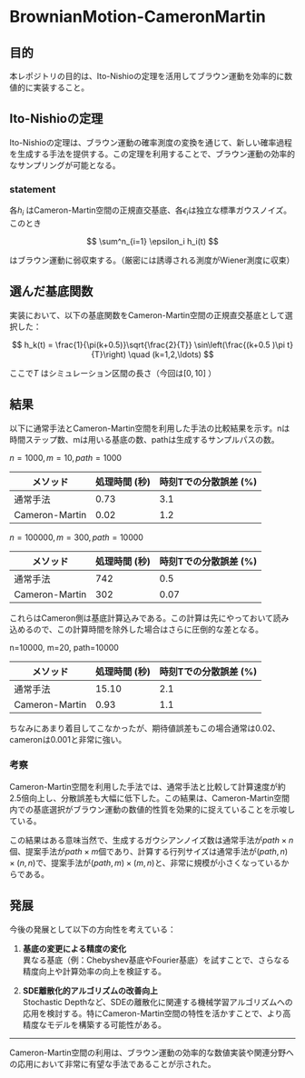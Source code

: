 
# BrownianMotion-CameronMartin

## 目的
本レポジトリの目的は、Ito-Nishioの定理を活用してブラウン運動を効率的に数値的に実装すること。

## Ito-Nishioの定理  
Ito-Nishioの定理は、ブラウン運動の確率測度の変換を通じて、新しい確率過程を生成する手法を提供する。この定理を利用することで、ブラウン運動の効率的なサンプリングが可能となる。

### statement
各$`h_i`$ はCameron-Martin空間の正規直交基底、各$`\epsilon_i`$は独立な標準ガウスノイズ。このとき

$$
\sum^n_{i=1} \epsilon_i h_i(t)
$$

はブラウン運動に弱収束する。（厳密には誘導される測度がWiener測度に収束）

## 選んだ基底関数
実装において、以下の基底関数をCameron-Martin空間の正規直交基底として選択した：

$$
h_k(t) = \frac{1}{\pi(k+0.5)}\sqrt{\frac{2}{T}} \sin\left(\frac{(k+0.5 )\pi t}{T}\right) \quad (k=1,2,\ldots)
$$

ここで$`T`$ はシミュレーション区間の長さ（今回は$`[0,10]`$ ）

## 結果
以下に通常手法とCameron-Martin空間を利用した手法の比較結果を示す。nは時間ステップ数、mは用いる基底の数、pathは生成するサンプルパスの数。

$`n=1000, m=10, path=1000`$ 

| メソッド       | 処理時間 (秒) | 時刻Tでの分散誤差 (%) |
|----------------|---------------|--------------|
| 通常手法       | 0.73         | 3.1           |
| Cameron-Martin | 0.02           | 1.2       |


$`n=100000, m=300, path=10000`$ 

| メソッド       | 処理時間 (秒) | 時刻Tでの分散誤差 (%) |
|----------------|---------------|--------------|
| 通常手法       | 742           | 0.5          |
| Cameron-Martin | 302           | 0.07         |

これらはCameron側は基底計算込みである。この計算は先にやっておいて読み込めるので、この計算時間を除外した場合はさらに圧倒的な差となる。

n=10000, m=20, path=10000

| メソッド       | 処理時間 (秒) | 時刻Tでの分散誤差 (%) |
|----------------|---------------|--------------|
| 通常手法       | 15.10           | 2.1          |
| Cameron-Martin | 0.93           | 1.1         |

ちなみにあまり着目してこなかったが、期待値誤差もこの場合通常は0.02、cameronは0.001と非常に強い。



### 考察
Cameron-Martin空間を利用した手法では、通常手法と比較して計算速度が約2.5倍向上し、分散誤差も大幅に低下した。この結果は、Cameron-Martin空間内での基底選択がブラウン運動の数値的性質を効果的に捉えていることを示唆している。

この結果はある意味当然で、生成するガウシアンノイズ数は通常手法が$`path\times n`$個、提案手法が$`path\times m`$個であり、計算する行列サイズは通常手法が$`(path,n)\times(n,n)`$で、提案手法が$`(path,m)\times (m,n)`$と、非常に規模が小さくなっているからである。

## 発展
今後の発展として以下の方向性を考えている：
1. **基底の変更による精度の変化**  
   異なる基底（例：Chebyshev基底やFourier基底）を試すことで、さらなる精度向上や計算効率の向上を検証する。

2. **SDE離散化的アルゴリズムの改善向上**  
   Stochastic Depthなど、SDEの離散化に関連する機械学習アルゴリズムへの応用を検討する。特にCameron-Martin空間の特性を活かすことで、より高精度なモデルを構築する可能性がある。

---

Cameron-Martin空間の利用は、ブラウン運動の効率的な数値実装や関連分野への応用において非常に有望な手法であることが示された。
